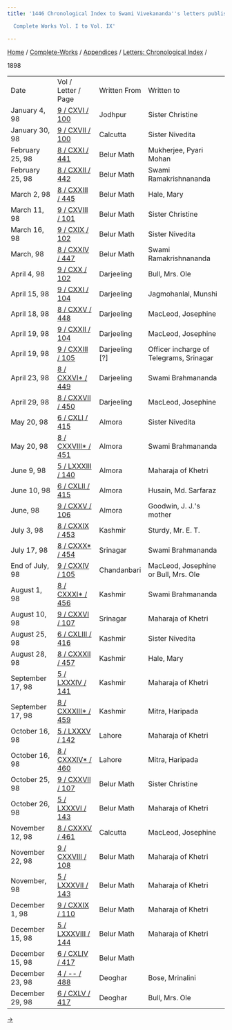 ```yaml
---
title: '1446 Chronological Index to Swami Vivekananda''s letters published in the

  Complete Works Vol. I to Vol. IX'

---
```

[Home](../../../index.htm) / [Complete-Works](../../complete_works.htm)
/ [Appendices](../appendices_contents.htm) / [Letters: Chronological
Index](chronological_letters_contents.htm) /



1898

<div class="center">

|                  |                                                                                      |                  |                                         |
|------------------|--------------------------------------------------------------------------------------|------------------|-----------------------------------------|
| Date             | Vol / Letter / Page                                                                  | Written From     | Written to                              |
| January 4, 98    | [9 / CXVI / 100](../../volume_9/letters_fifth_series/116_sister_christine.htm)       | Jodhpur          | Sister Christine                        |
| January 30, 98   | [9 / CXVII / 100](../../volume_9/letters_fifth_series/117_miss_noble.htm)            | Calcutta         | Sister Nivedita                         |
| February 25, 98  | [8 / CXXI / 441](../../volume_8/epistles_fourth_series/121_rajaji.htm)               | Belur Math       | Mukherjee, Pyari Mohan                  |
| February 25, 98  | [8 / CXXII / 442](../../volume_8/epistles_fourth_series/122_shashi.htm)              | Belur Math       | Swami Ramakrishnananda                  |
| March 2, 98      | [8 / CXXIII / 445](../../volume_8/epistles_fourth_series/123_mary.htm)               | Belur Math       | Hale, Mary                              |
| March 11, 98     | [9 / CXVIII / 101](../../volume_9/letters_fifth_series/118_christina.htm)            | Belur Math       | Sister Christine                        |
| March 16, 98     | [9 / CXIX / 102](../../volume_9/letters_fifth_series/119_margaret.htm)               | Belur Math       | Sister Nivedita                         |
| March, 98        | [8 / CXXIV / 447](../../volume_8/epistles_fourth_series/124_shashi.htm)              | Belur Math       | Swami Ramakrishnananda                  |
| April 4, 98      | [9 / CXX / 102](../../volume_9/letters_fifth_series/120_dhira_mata.htm)              | Darjeeling       | Bull, Mrs. Ole                          |
| April 15, 98     | [9 / CXXI / 104](../../volume_9/letters_fifth_series/121_jagmohan.htm)               | Darjeeling       | Jagmohanlal, Munshi                     |
| April 18, 98     | [8 / CXXV / 448](../../volume_8/epistles_fourth_series/125_joe_joe.htm)              | Darjeeling       | MacLeod, Josephine                      |
| April 19, 98     | [9 / CXXII / 104](../../volume_9/letters_fifth_series/122_miss_macleod.htm)          | Darjeeling       | MacLeod, Josephine                      |
| April 19, 98     | [9 / CXXIII / 105](../../volume_9/letters_fifth_series/123_sir.htm)                  | Darjeeling \[?\] | Officer incharge of Telegrams, Srinagar |
| April 23, 98     | [8 / CXXVI\* / 449](../../volume_8/epistles_fourth_series/126_rakhal.htm)            | Darjeeling       | Swami Brahmananda                       |
| April 29, 98     | [8 / CXXVII / 450](../../volume_8/epistles_fourth_series/127_joe_joe.htm)            | Darjeeling       | MacLeod, Josephine                      |
| May 20, 98       | [6 / CXLI / 415](../../volume_6/epistles_second_series/141_margot.htm)               | Almora           | Sister Nivedita                         |
| May 20, 98       | [8 / CXXVIII\* / 451](../../volume_8/epistles_fourth_series/128_rakhal.htm)          | Almora           | Swami Brahmananda                       |
| June 9, 98       | [5 / LXXXIII / 140](../../volume_5/epistles_first_series/083_your_highness.htm)      | Almora           | Maharaja of Khetri                      |
| June 10, 98      | [6 / CXLII / 415](../../volume_6/epistles_second_series/142_friend.htm)              | Almora           | Husain, Md. Sarfaraz                    |
| June, 98         | [9 / CXXV / 106](../../volume_9/letters_fifth_series/125_mr_j_j_goodwins_mother.htm) | Almora           | Goodwin, J. J.'s mother                 |
| July 3, 98       | [8 / CXXIX / 453](../../volume_8/epistles_fourth_series/129_sturdy.htm)              | Kashmir          | Sturdy, Mr. E. T.                       |
| July 17, 98      | [8 / CXXX\* / 454](../../volume_8/epistles_fourth_series/131_rakhal.htm)             | Srinagar         | Swami Brahmananda                       |
| End of July, 98  | [9 / CXXIV / 105](../../volume_9/letters_fifth_series/124_miss_macleod_mrs_bull.htm) | Chandanbari      | MacLeod, Josephine or Bull, Mrs. Ole    |
| August 1, 98     | [8 / CXXXI\* / 456](../../volume_8/epistles_fourth_series/131_rakhal.htm)            | Kashmir          | Swami Brahmananda                       |
| August 10, 98    | [9 / CXXVI / 107](../../volume_9/letters_fifth_series/126_your_highness.htm)         | Srinagar         | Maharaja of Khetri                      |
| August 25, 98    | [6 / CXLIII / 416](../../volume_6/epistles_second_series/143_margot.htm)             | Kashmir          | Sister Nivedita                         |
| August 28, 98    | [8 / CXXXII / 457](../../volume_8/epistles_fourth_series/132_mary.htm)               | Kashmir          | Hale, Mary                              |
| September 17, 98 | [5 / LXXXIV / 141](../../volume_5/epistles_first_series/084_your_highness.htm)       | Kashmir          | Maharaja of Khetri                      |
| September 17, 98 | [8 / CXXXIII\* / 459](../../volume_8/epistles_fourth_series/133_haripada.htm)        | Kashmir          | Mitra, Haripada                         |
| October 16, 98   | [5 / LXXXV / 142](../../volume_5/epistles_first_series/085_your_highness.htm)        | Lahore           | Maharaja of Khetri                      |
| October 16, 98   | [8 / CXXXIV\* / 460](../../volume_8/epistles_fourth_series/134_haripada.htm)         | Lahore           | Mitra, Haripada                         |
| October 25, 98   | [9 / CXXVII / 107](../../volume_9/letters_fifth_series/127_christina.htm)            | Belur Math       | Sister Christine                        |
| October 26, 98   | [5 / LXXXVI / 143](../../volume_5/epistles_first_series/086_your_highness.htm)       | Belur Math       | Maharaja of Khetri                      |
| November 12, 98  | [8 / CXXXV / 461](../../volume_8/epistles_fourth_series/135_joe.htm)                 | Calcutta         | MacLeod, Josephine                      |
| November 22, 98  | [9 / CXXVIII / 108](../../volume_9/letters_fifth_series/128_your_highness.htm)       | Belur Math       | Maharaja of Khetri                      |
| November, 98     | [5 / LXXXVII / 143](../../volume_5/epistles_first_series/087_your_highness.htm)      | Belur Math       | Maharaja of Khetri                      |
| December 1, 98   | [9 / CXXIX / 110](../../volume_9/letters_fifth_series/129_your_highness.htm)         | Belur Math       | Maharaja of Khetri                      |
| December 15, 98  | [5 / LXXXVIII / 144](../../volume_5/epistles_first_series/088_your_highness.htm)     | Belur Math       | Maharaja of Khetri                      |
| December 15, 98  | [6 / CXLIV / 417](../../volume_6/epistles_second_series/144_dear.htm)                | Belur Math       |                                         |
| December 23, 98  | [4 / -- / 488](../../volume_4/translation_prose/our_present_social_problems.htm)     | Deoghar          | Bose, Mrinalini                         |
| December 29, 98  | [6 / CXLV / 417](../../volume_6/epistles_second_series/145_dhira_mata.htm)           | Deoghar          | Bull, Mrs. Ole                          |

[→](1899.htm)